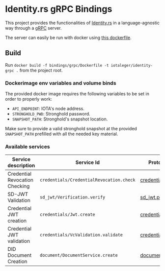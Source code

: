 # Identity.rs gRPC Bindings
This project provides the functionalities of [Identity.rs](https://github.com/iotaledger/identity.rs) in a language-agnostic way through a [gRPC](https://grpc.io) server.

The server can easily be run with docker using [this dockerfile](https://github.com/iotaledger/identity.rs/blob/grpc-bindings/bindings/grpc/Dockerfile).

## Build
Run `docker build -f bindings/grpc/Dockerfile -t iotaleger/identity-grpc .` from the project root.

### Dockerimage env variables and volume binds
The provided docker image requires the following variables to be set in order to properly work:
- `API_ENDPOINT`: IOTA's node address.
- `STRONGHOLD_PWD`: Stronghold password.
- `SNAPSHOT_PATH`: Stronghold's snapshot location.

Make sure to provide a valid stronghold snapshot at the provided `SNAPSHOT_PATH` prefilled with all the needed key material.

### Available services
| Service description            | Service Id                               | Proto File |
|--------------------------------|------------------------------------------|------------|
| Credential Revocation Checking | `credentials/CredentialRevocation.check` | [credentials.proto](https://github.com/iotaledger/identity.rs/blob/grpc-bindings/bindings/grpc/proto/credentials.proto) |
| SD-JWT Validation              | `sd_jwt/Verification.verify` | [sd_jwt.proto](https://github.com/iotaledger/identity.rs/blob/grpc-bindings/bindings/grpc/proto/sd_jwt.proto) |
| Credential JWT creation | `credentials/Jwt.create` | [credentials.proto](https://github.com/iotaledger/identity.rs/blob/grpc-bindings/bindings/grpc/proto/credentials.proto) |
| Credential JWT validation | `credentials/VcValidation.validate` | [credentials.proto](https://github.com/iotaledger/identity.rs/blob/grpc-bindings/bindings/grpc/proto/credentials.proto) |
| DID Document Creation | `document/DocumentService.create` | [document.proto](https://github.com/iotaledger/identity.rs/blob/grpc-bindings/bindings/grpc/proto/document.proto) |

